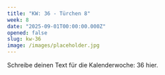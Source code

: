 ```yaml
---
title: "KW: 36 - Türchen 8"
week: 8
date: "2025-09-01T00:00:00.000Z"
opened: false
slug: kw-36
image: /images/placeholder.jpg
---
```


Schreibe deinen Text für die Kalenderwoche: 36 hier.
